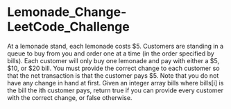 # Lemonade_Change-LeetCode_Challenge
 At a lemonade stand, each lemonade costs $5. Customers are standing in a queue to buy from you and order one at a time (in the order specified by bills). Each customer will only buy one lemonade and pay with either a $5, $10, or $20 bill. You must provide the correct change to each customer so that the net transaction is that the customer pays $5.  Note that you do not have any change in hand at first.  Given an integer array bills where bills[i] is the bill the ith customer pays, return true if you can provide every customer with the correct change, or false otherwise.
